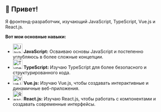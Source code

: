 ##  👋  Привет!

Я  фронтенд-разработчик,  изучающий  JavaScript,  TypeScript,  Vue.js  и  React.js. 

**Вот  мои  основные  навыки:**

*  <img src="https://simpleicons.org/icons/javascript.svg" alt="JavaScript" height="30">  **JavaScript:**  Осваиваю  основы  JavaScript  и  постепенно  углубляюсь  в  более  сложные  концепции.
*  <img src="https://simpleicons.org/icons/typescript.svg" alt="TypeScript" height="30">  **TypeScript:**  Изучаю  TypeScript  для  более  безопасного  и  структурированного  кода.
*  <img src="https://simpleicons.org/icons/vuejs.svg" alt="Vue.js" height="30">  **Vue.js:**  Изучаю  Vue.js,  чтобы  создавать  интерактивные  и  динамичные  веб-приложения.
*  <img src="https://simpleicons.org/icons/react.svg" alt="React.js" height="30">  **React.js:**  Изучаю  React.js,  чтобы  работать  с  компонентами  и  создавать  современные  интерфейсы.


